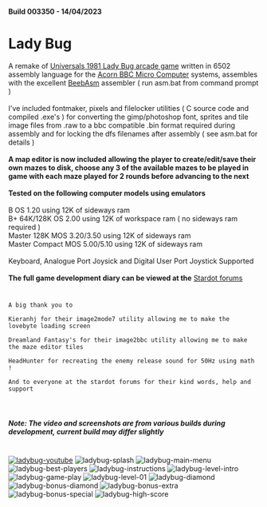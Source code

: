 **Build 003350 - 14/04/2023**
#
# Lady Bug
A remake of [Universals 1981 Lady Bug arcade game](https://en.wikipedia.org/wiki/Lady_Bug_(video_game)) written in 6502 assembly language for the [Acorn BBC Micro Computer](https://en.wikipedia.org/wiki/BBC_Micro) systems, assembles with the excellent [BeebAsm](https://github.com/stardot/beebasm) assembler ( run asm.bat from command prompt )\
\
I've included fontmaker, pixels and filelocker utilities ( C source code and compiled .exe's ) for converting the gimp/photoshop font, sprites and tile image files from .raw to a bbc compatible .bin format required during assembly and for locking the dfs filenames after assembly ( see asm.bat for details )\
\
**A map editor is now included allowing the player to create/edit/save their own mazes to disk, choose any 3 of the available mazes to be played in game with each maze played for 2 rounds before advancing to the next**\
\
**Tested on the following computer models using emulators**\
\
B OS 1.20 using 12K of sideways ram\
B+ 64K/128K OS 2.00 using 12K of workspace ram ( no sideways ram required )\
Master 128K MOS 3.20/3.50 using 12K of sideways ram\
Master Compact MOS 5.00/5.10 using 12K of sideways ram\
\
Keyboard, Analogue Port Joysick and Digital User Port Joystick Supported\
\
**The full game development diary can be viewed at the** [Stardot forums](https://stardot.org.uk/forums/viewtopic.php?f=53&t=21812)
#
```
A big thank you to
 
Kieranhj for their image2mode7 utility allowing me to make the lovebyte loading screen
 
Dreamland Fantasy's for their image2bbc utility allowing me to make the maze editor tiles
 
HeadHunter for recreating the enemy release sound for 50Hz using math !
 
And to everyone at the stardot forums for their kind words, help and support
 
```
#
_**Note: The video and screenshots are from various builds during development, current build may differ slightly**_
#
[![ladybug-youtube](https://user-images.githubusercontent.com/87623090/160109513-76d732fe-91b4-4aee-a2b3-c3e488377484.png)](https://www.youtube.com/watch?v=ziSzReRbM00) ![ladybug-splash](https://user-images.githubusercontent.com/87623090/160111286-5cf33214-35af-4b05-ade6-7df09058b241.png) ![ladybug-main-menu](https://user-images.githubusercontent.com/87623090/160111329-8b968dc6-d914-4254-9b91-7abfc43bb1f9.png) ![ladybug-best-players](https://user-images.githubusercontent.com/87623090/160112837-6a65f860-0aae-49f8-b01e-339f5099bf4f.png) ![ladybug-instructions](https://user-images.githubusercontent.com/87623090/160111497-709ce565-d3e1-4c21-aa8b-b2bb356362ce.png) ![ladybug-level-intro](https://user-images.githubusercontent.com/87623090/160112014-6084a5e9-5c8a-4044-8146-bd7e451c1914.png) ![ladybug-game-play](https://user-images.githubusercontent.com/87623090/160111568-ab633ad5-267f-4f3a-8074-ea0a99c9bb2e.png) ![ladybug-level-01](https://user-images.githubusercontent.com/87623090/160111525-00207801-50c1-438f-866d-ddbbcfd04b48.png) ![ladybug-diamond](https://user-images.githubusercontent.com/87623090/160112218-849800bd-e301-4bdb-a4e5-8727d2287cf4.png) ![ladybug-bonus-diamond](https://user-images.githubusercontent.com/87623090/160112416-338d33af-34cd-46aa-a5c7-71881c9fd4c2.png) ![ladybug-bonus-extra](https://user-images.githubusercontent.com/87623090/160112440-bee68866-91b1-421d-b474-2f7feae3fb52.png) ![ladybug-bonus-special](https://user-images.githubusercontent.com/87623090/160112466-e6fa7e25-b718-4fa0-ba98-dbf358db0ba0.png) ![ladybug-high-score](https://user-images.githubusercontent.com/87623090/160112520-594f9193-71c3-4fa4-bca9-497bd9b442ac.png)
